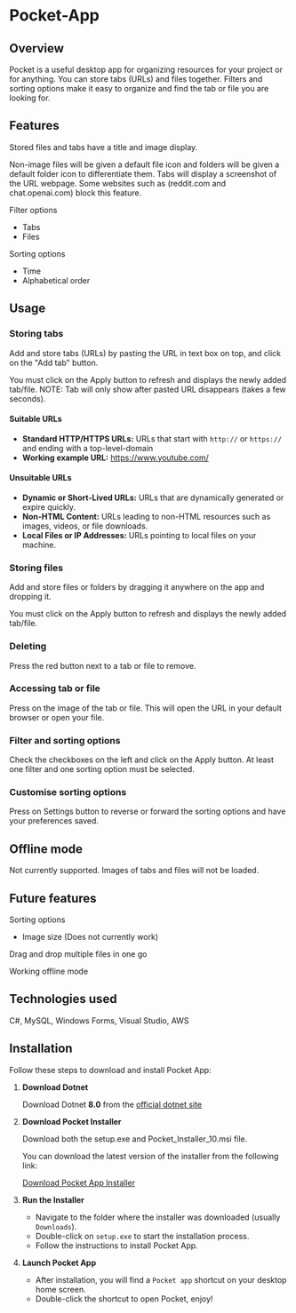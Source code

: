 # Pocket-App

## Overview
Pocket is a useful desktop app for organizing resources for your project or for anything. You can store tabs (URLs) and files together. Filters and sorting options make it easy to organize and find the tab or file you are looking for. 

## Features
Stored files and tabs have a title and image display.

Non-image files will be given a default file icon and folders will be given a default folder icon to differentiate them.
Tabs will display a screenshot of the URL webpage. Some websites such as (reddit.com and chat.openai.com) block this feature.

Filter options
- Tabs
- Files

Sorting options
- Time
- Alphabetical order

## Usage
### Storing tabs
Add and store tabs (URLs) by pasting the URL in text box on top, and click on the "Add tab" button. 

You must click on the Apply button to refresh and displays the newly added tab/file.
NOTE: Tab will only show after pasted URL disappears (takes a few seconds).

#### Suitable URLs
- **Standard HTTP/HTTPS URLs:** URLs that start with `http://` or `https://` and ending with a top-level-domain
- **Working example URL:** https://www.youtube.com/

#### Unsuitable URLs
- **Dynamic or Short-Lived URLs:** URLs that are dynamically generated or expire quickly.
- **Non-HTML Content:** URLs leading to non-HTML resources such as images, videos, or file downloads.
- **Local Files or IP Addresses:** URLs pointing to local files on your machine.

### Storing files
Add and store files or folders by dragging it anywhere on the app and dropping it.

You must click on the Apply button to refresh and displays the newly added tab/file.


### Deleting
Press the red button next to a tab or file to remove.

### Accessing tab or file
Press on the image of the tab or file. This will open the URL in your default browser or open your file.

### Filter and sorting options
Check the checkboxes on the left and click on the Apply button. At least one filter and one sorting option must be selected.

### Customise sorting options
Press on Settings button to reverse or forward the sorting options and have your preferences saved. 

## Offline mode
Not currently supported.
Images of tabs and files will not be loaded. 

## Future features
Sorting options
- Image size (Does not currently work)

Drag and drop multiple files in one go

Working offline mode

## Technologies used

C#, MySQL, Windows Forms, Visual Studio, AWS


## Installation

Follow these steps to download and install Pocket App:

1. **Download Dotnet**

   Download Dotnet **8.0** from the 
   [official dotnet site](https://dotnet.microsoft.com/en-us/download)

2. **Download Pocket Installer**

   Download both the setup.exe and Pocket_Installer_10.msi file.

   You can download the latest version of the installer from the following link:

   [Download Pocket App Installer](https://github.com/nic-debugging/Pocket-App/releases/tag/v.2.0.0)

3. **Run the Installer**

   - Navigate to the folder where the installer was downloaded (usually `Downloads`).
   - Double-click on `setup.exe` to start the installation process.
   - Follow the instructions to install Pocket App.

5. **Launch Pocket App**

   - After installation, you will find a `Pocket app` shortcut on your desktop home screen.
   - Double-click the shortcut to open Pocket, enjoy!


